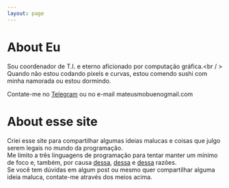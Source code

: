 ```yaml
---
layout: page
---
```

# About Eu
Sou coordenador de T.I. e eterno aficionado por computação gráfica.<br / >
Quando não estou codando pixels e curvas, estou comendo sushi com minha namorada ou estou dormindo.

Contate-me no [Telegram](https://t.me/mateusbueno) ou no e-mail mateusmobueno<at>gmail.com

# About esse site
Criei esse site para compartilhar algumas ideias malucas e coisas que julgo serem legais no mundo da programação.<br />
Me limito a três linguagens de programação para tentar manter um mínimo de foco e, também, por causa [dessa](https://mateusmb.github.io), [dessa](https://mateusmb.github.io) e [dessa](https://mateusmb.github.io) razões. <br />
Se você tem dúvidas em algum post ou mesmo quer compartilhar alguma ideia maluca, contate-me através dos meios acima.
